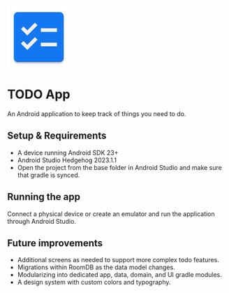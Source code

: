 
![Todo App Image](https://github.com/Matrix159/AndroidTodoApp/blob/main/app/src/main/res/mipmap-xxhdpi/todo_launcher_icon.webp) 
# TODO App
An Android application to keep track of things you need to do.

## Setup & Requirements
- A device running Android SDK 23+
- Android Studio Hedgehog 2023.1.1
- Open the project from the base folder in Android Studio and make sure that gradle is synced.

## Running the app
Connect a physical device or create an emulator and run the application through Android Studio. 

## Future improvements
* Additional screens as needed to support more complex todo features.
* Migrations within RoomDB as the data model changes.
* Modularizing into dedicated app, data, domain, and UI gradle modules.
* A design system with custom colors and typography.
